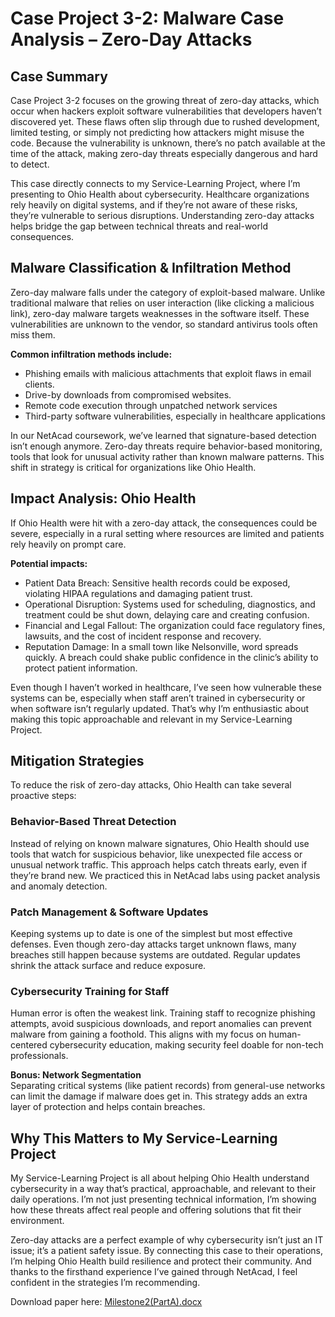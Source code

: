 # Case Project 3-2: Malware Case Analysis – Zero-Day Attacks

## Case Summary

Case Project 3-2 focuses on the growing threat of zero-day attacks, which occur when hackers exploit software vulnerabilities that developers haven’t discovered yet. These flaws often slip through due to rushed development, limited testing, or simply not predicting how attackers might misuse the code. Because the vulnerability is unknown, there’s no patch available at the time of the attack, making zero-day threats especially dangerous and hard to detect.

This case directly connects to my Service-Learning Project, where I’m presenting to Ohio Health about cybersecurity. Healthcare organizations rely heavily on digital systems, and if they’re not aware of these risks, they’re vulnerable to serious disruptions. Understanding zero-day attacks helps bridge the gap between technical threats and real-world consequences.

## Malware Classification & Infiltration Method

Zero-day malware falls under the category of exploit-based malware. Unlike traditional malware that relies on user interaction (like clicking a malicious link), zero-day malware targets weaknesses in the software itself. These vulnerabilities are unknown to the vendor, so standard antivirus tools often miss them.

**Common infiltration methods include:**
- Phishing emails with malicious attachments that exploit flaws in email clients.
- Drive-by downloads from compromised websites.
- Remote code execution through unpatched network services
- Third-party software vulnerabilities, especially in healthcare applications

In our NetAcad coursework, we’ve learned that signature-based detection isn’t enough anymore. Zero-day threats require behavior-based monitoring, tools that look for unusual activity rather than known malware patterns. This shift in strategy is critical for organizations like Ohio Health.

## Impact Analysis: Ohio Health

If Ohio Health were hit with a zero-day attack, the consequences could be severe, especially in a rural setting where resources are limited and patients rely heavily on prompt care.

**Potential impacts:**
- Patient Data Breach: Sensitive health records could be exposed, violating HIPAA regulations and damaging patient trust.
- Operational Disruption: Systems used for scheduling, diagnostics, and treatment could be shut down, delaying care and creating confusion.
- Financial and Legal Fallout: The organization could face regulatory fines, lawsuits, and the cost of incident response and recovery.
- Reputation Damage: In a small town like Nelsonville, word spreads quickly. A breach could shake public confidence in the clinic’s ability to protect patient information.

Even though I haven’t worked in healthcare, I’ve seen how vulnerable these systems can be, especially when staff aren’t trained in cybersecurity or when software isn’t regularly updated. That’s why I’m enthusiastic about making this topic approachable and relevant in my Service-Learning Project.

## Mitigation Strategies

To reduce the risk of zero-day attacks, Ohio Health can take several proactive steps:

### Behavior-Based Threat Detection
Instead of relying on known malware signatures, Ohio Health should use tools that watch for suspicious behavior, like unexpected file access or unusual network traffic. This approach helps catch threats early, even if they’re brand new. We practiced this in NetAcad labs using packet analysis and anomaly detection.

### Patch Management & Software Updates
Keeping systems up to date is one of the simplest but most effective defenses. Even though zero-day attacks target unknown flaws, many breaches still happen because systems are outdated. Regular updates shrink the attack surface and reduce exposure.

### Cybersecurity Training for Staff
Human error is often the weakest link. Training staff to recognize phishing attempts, avoid suspicious downloads, and report anomalies can prevent malware from gaining a foothold. This aligns with my focus on human-centered cybersecurity education, making security feel doable for non-tech professionals.

**Bonus: Network Segmentation**  
Separating critical systems (like patient records) from general-use networks can limit the damage if malware does get in. This strategy adds an extra layer of protection and helps contain breaches.

## Why This Matters to My Service-Learning Project

My Service-Learning Project is all about helping Ohio Health understand cybersecurity in a way that’s practical, approachable, and relevant to their daily operations. I’m not just presenting technical information, I’m showing how these threats affect real people and offering solutions that fit their environment.

Zero-day attacks are a perfect example of why cybersecurity isn’t just an IT issue; it’s a patient safety issue. By connecting this case to their operations, I’m helping Ohio Health build resilience and protect their community. And thanks to the firsthand experience I’ve gained through NetAcad, I feel confident in the strategies I’m recommending.

Download paper here: [Milestone2(PartA).docx](https://github.com/user-attachments/files/22199396/Milestone2.PartA.docx)
